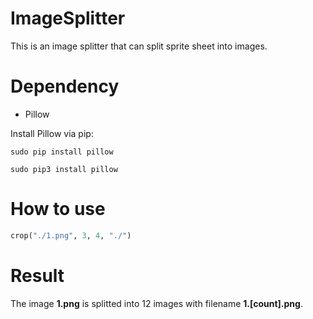 # ImageSplitter
This is an image splitter that can split sprite sheet into images.

# Dependency
- Pillow

Install Pillow via pip:

`sudo pip install pillow`

`sudo pip3 install pillow`

# How to use
```Python
crop("./1.png", 3, 4, "./")
```

# Result
The image **1.png** is splitted into 12 images with filename **1.[count].png**.
